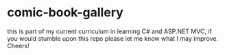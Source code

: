 # comic-book-gallery
this is part of my current curriculum in learning C# and ASP.NET MVC, if you would stumble upon this repo please let me know what I may improve.
Cheers!
